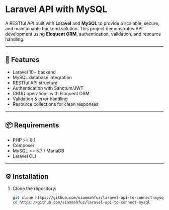 # Laravel API with MySQL

A RESTful API built with **Laravel** and **MySQL** to provide a scalable, secure, and maintainable backend solution. This project demonstrates API development using **Eloquent ORM**, authentication, validation, and resource handling.

---

## 🚀 Features
- Laravel 10+ backend
- MySQL database integration
- RESTful API structure
- Authentication with Sanctum/JWT
- CRUD operations with Eloquent ORM
- Validation & error handling
- Resource collections for clean responses

---

## 📦 Requirements
- PHP >= 8.1
- Composer
- MySQL >= 5.7 / MariaDB
- Laravel CLI

---

## ⚙️ Installation
1. Clone the repository:
   ```bash
   git clone https://github.com/siammahfuz/laravel-api-to-connect-mysql.git
   cd https://github.com/siammahfuz/laravel-api-to-connect-mysql
